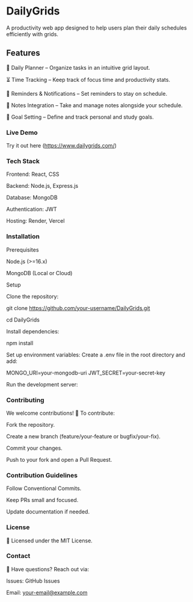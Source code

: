 # DailyGrids

A productivity web app designed to help users plan their daily schedules efficiently with grids.

## Features

📅 Daily Planner – Organize tasks in an intuitive grid layout.

⏳ Time Tracking – Keep track of focus time and productivity stats.

🔔 Reminders & Notifications – Set reminders to stay on schedule.

📝 Notes Integration – Take and manage notes alongside your schedule.

🎯 Goal Setting – Define and track personal and study goals.

### Live Demo

 Try it out here (https://www.dailygrids.com/)

### Tech Stack

Frontend: React, CSS

Backend: Node.js, Express.js

Database: MongoDB

Authentication: JWT

Hosting: Render, Vercel 

### Installation

Prerequisites

Node.js (>=16.x)

MongoDB (Local or Cloud)

Setup

Clone the repository:

git clone https://github.com/your-username/DailyGrids.git

cd DailyGrids 

Install dependencies:

npm install

Set up environment variables:
Create a .env file in the root directory and add:

MONGO_URI=your-mongodb-uri
JWT_SECRET=your-secret-key

Run the development server:

### Contributing
We welcome contributions! 🎉 To contribute:

Fork the repository.

Create a new branch (feature/your-feature or bugfix/your-fix).

Commit your changes.

Push to your fork and open a Pull Request.

### Contribution Guidelines

Follow Conventional Commits.

Keep PRs small and focused.

Update documentation if needed.

### License

📜 Licensed under the MIT License.

### Contact

💬 Have questions? Reach out via:

Issues: GitHub Issues

Email: your-email@example.com


